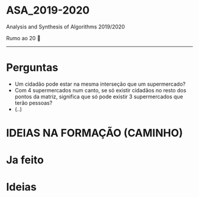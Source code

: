 # ASA_2019-2020
Analysis and Synthesis of Algorithms 2019/2020

Rumo ao 20 :muscle:

------------------------------------

# Perguntas

- Um cidadão pode estar na mesma interseção que um supermercado?
- Com 4 supermercados num canto, se só existir cidadãos no resto dos pontos da matriz, significa que só pode existir 3 supermercados que terão pessoas?
- (..)



# IDEIAS NA FORMAÇÃO (CAMINHO)


# Ja feito


# Ideias


